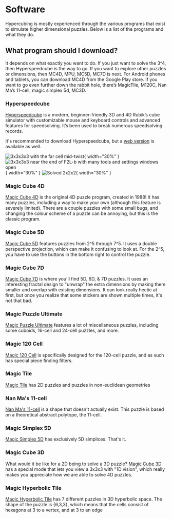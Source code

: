 # Software

Hypercubing is mostly experienced through the various programs that exist to simulate higher dimensional puzzles. Below is a list of the programs and what they do.

## What program should I download?

It depends on what exactly you want to do. If you just want to solve the 3^4, then Hyperspeedcube is the way to go. If you want to explore other puzzles or dimensions, then MC4D, MPU, MC5D, MC7D is next. For Android phones and tablets, you can download MC4D from the Google Play store. If you want to go even further down the rabbit hole, there’s MagicTile, M120C, Nan Ma’s 11-cell, magic simplex 5d, MC3D.

### Hyperspeedcube

[Hyperspeedcube](https://ajfarkas.dev/hyperspeedcube/) is a modern, beginner-friendly 3D and 4D Rubik’s cube simulator with customizable mouse and keyboard controls and advanced features for speedsolving. It’s been used to break numerous speedsolving records.

It's recommended to download Hyperspeedcube, but a [web version](https://hypercubing.xyz/hyperspeedcube/) is available as well.

![3x3x3x3 with the far cell mid-twist](https://i.imgur.com/rpMgIwp.png){ width="30%" }
![3x3x3x3 near the end of F2L-b with many tools and settings windows open](https://i.imgur.com/uDzvYLz.png){ width="30%" }
![Solved 2x2x2](https://i.imgur.com/aAVOjsD.png){ width="30%" }

### Magic Cube 4D

[Magic Cube 4D](https://superliminal.com/cube/cube.htm) is the original 4D puzzle program, created in 1988! It has many puzzles, including a way to make your own (although this feature is severely limited). There are a couple puzzles with some small bugs, and changing the colour scheme of a puzzle can be annoying, but this is the classic program.

### Magic Cube 5D

[Magic Cube 5D](https://www.gravitation3d.com/magiccube5d/) features puzzles from 2^5 through 7^5. It uses a double perspective projection, which can make it confusing to look at. For the 2^5, you have to use the buttons in the bottom right to control the puzzle.

### Magic Cube 7D

[Magic Cube 7D](https://superliminal.com/andrey/mc7d/) is where you'll find 5D, 6D, & 7D puzzles. It uses an interesting fractal design to "unwrap" the extra dimensions by making them smaller and overlap with existing dimensions. It can look really hectic at first, but once you realize that some stickers are shown multiple times, it's not that bad.

### Magic Puzzle Ultimate

[Magic Puzzle Ultimate](https://superliminal.com/andrey/mpu/) features a lot of miscellaneous puzzles, including some cuboids, 16-cell and 24-cell puzzles, and more.

### Magic 120 Cell

[Magic 120 Cell](http://www.gravitation3d.com/magic120cell/index.html) is specifically designed for the 120-cell puzzle, and as such has special piece finding filters.

### Magic Tile

[Magic Tile](http://roice3.org/magictile/) has 2D puzzles and puzzles in non-euclidean geometries

### Nan Ma's 11-cell

[Nan Ma's 11-cell](https://superliminal.com/cube/ElevenCell.jar) is a shape that doesn't actually exist. This puzzle is based on a theoretical abstract polytope, the 11-cell.

### Magic Simplex 5D

[Magic Simplex 5D](https://superliminal.com/andrey/ms5d/) has exclusively 5D simplices. That's it.

### Magic Cube 3D

What would it be like for a 2D being to solve a 3D puzzle? [Magic Cube 3D](https://github.com/rzhao271/MC3D/releases/latest/) has a special mode that lets you view a 3x3x3 with "1D vision", which really makes you appreciate how we are able to solve 4D puzzles.

### Magic Hyperbolic Tile

[Magic Hyperbolic Tile](https://superliminal.com/andrey/mht633/) has 7 different puzzles in 3D hyperbolic space. The shape of the puzzle is {6,3,3}, which means that the cells consist of hexagons at 3 to a vertex, and at 3 to an edge
